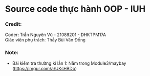 # Source code thực hành OOP - IUH
### Credit:
Coder: Trần Nguyên Vũ - 21088201 - DHKTPM17A  
Giáo viên phụ trách: Thầy Bùi Văn Đồng

### Note:
- Bài kiểm tra thường kì lần 1: Nằm trong Module3/maybay (https://imgur.com/a/UKsHBDb)
